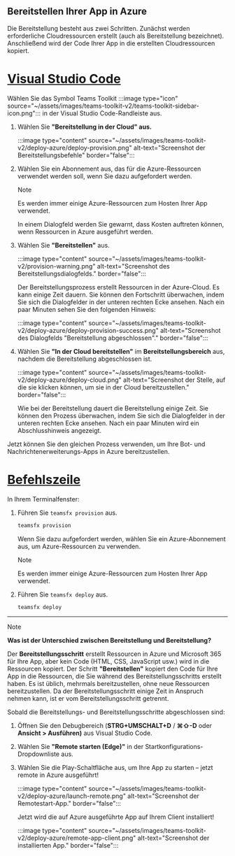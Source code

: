 ## <a name="deploy-your-app-to-azure"></a>Bereitstellen Ihrer App in Azure

Die Bereitstellung besteht aus zwei Schritten.  Zunächst werden erforderliche Cloudressourcen erstellt (auch als Bereitstellung bezeichnet). Anschließend wird der Code Ihrer App in die erstellten Cloudressourcen kopiert.

# <a name="visual-studio-code"></a>[Visual Studio Code](#tab/vscode)

Wählen Sie das Symbol Teams Toolkit :::image type="icon" source="~/assets/images/teams-toolkit-v2/teams-toolkit-sidebar-icon.png"::: in der Visual Studio Code-Randleiste aus.

1. Wählen Sie **"Bereitstellung in der Cloud" aus.**

   :::image type="content" source="~/assets/images/teams-toolkit-v2/deploy-azure/deploy-provision.png" alt-text="Screenshot der Bereitstellungsbefehle" border="false":::

1. Wählen Sie ein Abonnement aus, das für die Azure-Ressourcen verwendet werden soll, wenn Sie dazu aufgefordert werden.

   > [!NOTE]
   > Es werden immer einige Azure-Ressourcen zum Hosten Ihrer App verwendet.

    In einem Dialogfeld werden Sie gewarnt, dass Kosten auftreten können, wenn Ressourcen in Azure ausgeführt werden.

1. Wählen Sie **"Bereitstellen"** aus.

   :::image type="content" source="~/assets/images/teams-toolkit-v2/provision-warning.png" alt-text="Screenshot des Bereitstellungsdialogfelds." border="false":::

   Der Bereitstellungsprozess erstellt Ressourcen in der Azure-Cloud. Es kann einige Zeit dauern. Sie können den Fortschritt überwachen, indem Sie sich die Dialogfelder in der unteren rechten Ecke ansehen. Nach ein paar Minuten sehen Sie den folgenden Hinweis:

   :::image type="content" source="~/assets/images/teams-toolkit-v2/deploy-azure/deploy-provision-success.png" alt-text="Screenshot des Dialogfelds &quot;Bereitstellung abgeschlossen&quot;." border="false":::

1. Wählen Sie **"In der Cloud bereitstellen"** im **Bereitstellungsbereich** aus, nachdem die Bereitstellung abgeschlossen ist.

   :::image type="content" source="~/assets/images/teams-toolkit-v2/deploy-azure/deploy-cloud.png" alt-text="Screenshot der Stelle, auf die sie klicken können, um sie in der Cloud bereitzustellen." border="false":::

   Wie bei der Bereitstellung dauert die Bereitstellung einige Zeit. Sie können den Prozess überwachen, indem Sie sich die Dialogfelder in der unteren rechten Ecke ansehen. Nach ein paar Minuten wird ein Abschlusshinweis angezeigt.

Jetzt können Sie den gleichen Prozess verwenden, um Ihre Bot- und Nachrichtenerweiterungs-Apps in Azure bereitzustellen. 

# <a name="command-line"></a>[Befehlszeile](#tab/cli)

In Ihrem Terminalfenster:

1. Führen Sie `teamsfx provision` aus.

   ``` bash
   teamsfx provision
   ```

   Wenn Sie dazu aufgefordert werden, wählen Sie ein Azure-Abonnement aus, um Azure-Ressourcen zu verwenden.

   > [!NOTE]
   > Es werden immer einige Azure-Ressourcen zum Hosten Ihrer App verwendet.

1. Führen Sie `teamsfx deploy` aus.

   ``` bash
   teamsfx deploy
   ```

---

> [!NOTE]
> **Was ist der Unterschied zwischen Bereitstellung und Bereitstellung?**
>
> Der **Bereitstellungsschritt** erstellt Ressourcen in Azure und Microsoft 365 für Ihre App, aber kein Code (HTML, CSS, JavaScript usw.) wird in die Ressourcen kopiert. Der Schritt **"Bereitstellen"** kopiert den Code für Ihre App in die Ressourcen, die Sie während des Bereitstellungsschritts erstellt haben. Es ist üblich, mehrmals bereitzustellen, ohne neue Ressourcen bereitzustellen. Da der Bereitstellungsschritt einige Zeit in Anspruch nehmen kann, ist er vom Bereitstellungsschritt getrennt.

Sobald die Bereitstellungs- und Bereitstellungsschritte abgeschlossen sind:

1. Öffnen Sie den Debugbereich (**STRG+UMSCHALT+D**  /  **⌘⇧-D** oder **Ansicht > Ausführen)** aus Visual Studio Code.
1. Wählen Sie **"Remote starten (Edge)"** in der Startkonfigurations-Dropdownliste aus.
1. Wählen Sie die Play-Schaltfläche aus, um Ihre App zu starten – jetzt remote in Azure ausgeführt!

   :::image type="content" source="~/assets/images/teams-toolkit-v2/deploy-azure/launch-remote.png" alt-text="Screenshot der Remotestart-App." border="false":::

   Jetzt wird die auf Azure ausgeführte App auf Ihrem Client installiert!

   :::image type="content" source="~/assets/images/teams-toolkit-v2/deploy-azure/remote-app-client.png" alt-text="Screenshot der installierten App." border="false":::